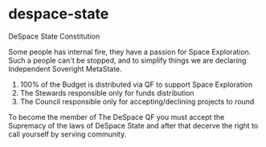 # despace-state
DeSpace State Constitution

Some people has internal fire, they have a passion for Space Exploration. Such a people can't be stopped, and to simplify things we are declaring Independent Soveright MetaState.

1. 100% of the Budget is distributed via QF to support Space Exploration
2. The Stewards responsible only for funds distribution
3. The Council responsible only for accepting/declining projects to round

To become the member of The DeSpace QF you must accept the Supremacy of the laws of DeSpace State and after that decerve the right to call yourself by serving community.
